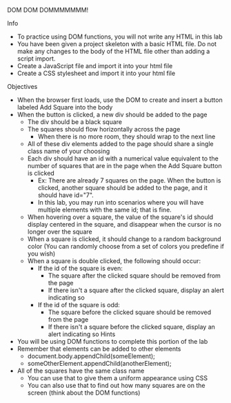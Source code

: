 DOM DOM DOMMMMMMM!
 
Info
* To practice using DOM functions, you will not write any HTML in this lab
* You have been given a project skeleton with a basic HTML file. Do not make any changes to the body of the HTML file other than adding a script import.
* Create a JavaScript file and import it into your html file
* Create a CSS stylesheet and import it into your html file

Objectives
* When the browser first loads, use the DOM to create and insert a button labeled Add Square into the body
* When the button is clicked, a new div should be added to the page
    * The div should be a black square
    * The squares should flow horizontally across the page
        * When there is no more room, they should wrap to the next line
    * All of these div elements added to the page should share a single class name of your choosing
    * Each div should have an id with a numerical value equivalent to the number of squares that are in the page when the Add Square button is clicked
        * Ex: There are already 7 squares on the page. When the button is clicked, another square should be added to the page, and it should have id="7".
        * In this lab, you may run into scenarios where you will have multiple elements with the same id; that is fine.
    * When hovering over a square, the value of the square's id should display centered in the square, and disappear when the cursor is no longer over the square
    * When a square is clicked, it should change to a random background color (You can randomly choose from a set of colors you predefine if you wish)
    * When a square is double clicked, the following should occur:
        * If the id of the square is even:
            * The square after the clicked square should be removed from the page
            * If there isn't a square after the clicked square, display an alert indicating so
        * If the id of the square is odd:
            * The square before the clicked square should be removed from the page
            * If there isn't a square before the clicked square, display an alert indicating so
Hints
* You will be using DOM functions to complete this portion of the lab
* Remember that elements can be added to other elements
    * document.body.appendChild(someElement);
    * someOtherElement.appendChild(anotherElement);
* All of the squares have the same class name
    * You can use that to give them a uniform appearance using CSS
    * You can also use that to find out how many squares are on the screen (think about the DOM functions)